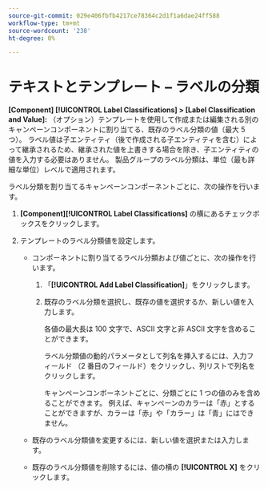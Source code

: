 ```yaml
---
source-git-commit: 029e406fbfb4217ce78364c2d1f1a6dae24ff588
workflow-type: tm+mt
source-wordcount: '238'
ht-degree: 0%

---
```

# テキストとテンプレート – ラベルの分類

**\[Component\] [!UICONTROL Label Classifications] > \[Label Classification and Value\]:** （オプション）テンプレートを使用して作成または編集される別のキャンペーンコンポーネントに割り当てる、既存のラベル分類の値（最大 5 つ）。 ラベル値は子エンティティ（後で作成される子エンティティを含む）によって継承されるため、継承された値を上書きする場合を除き、子エンティティの値を入力する必要はありません。 製品グループのラベル分類は、単位（最も詳細な単位）レベルで適用されます。

ラベル分類を割り当てるキャンペーンコンポーネントごとに、次の操作を行います。

1. **\[Component\][!UICONTROL Label Classifications]** の横にあるチェックボックスをクリックします。

1. テンプレートのラベル分類値を設定します。

   * コンポーネントに割り当てるラベル分類および値ごとに、次の操作を行います。

      1. 「**[!UICONTROL Add Label Classification]**」をクリックします。

      1. 既存のラベル分類を選択し、既存の値を選択するか、新しい値を入力します。

         各値の最大長は 100 文字で、ASCII 文字と非 ASCII 文字を含めることができます。

         ラベル分類値の動的パラメータとして列名を挿入するには、入力フィールド （2 番目のフィールド）をクリックし、列リストで列名をクリックします。

         キャンペーンコンポーネントごとに、分類ごとに 1 つの値のみを含めることができます。 例えば、キャンペーンのカラーは「赤」とすることができますが、カラーは「赤」や「カラー」は「青」にはできません。

   * 既存のラベル分類値を変更するには、新しい値を選択または入力します。

   * 既存のラベル分類値を削除するには、値の横の **[!UICONTROL X]** をクリックします。
